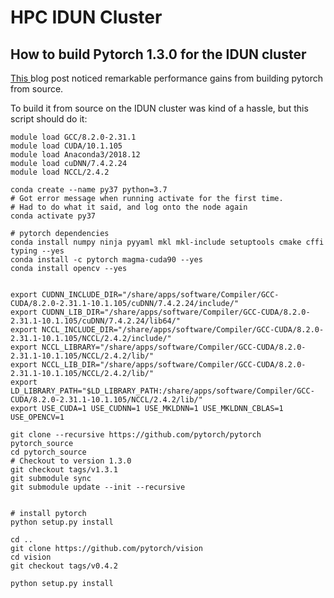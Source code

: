 # HPC IDUN Cluster

## How to build Pytorch 1.3.0 for the IDUN cluster

[This ](https://medium.com/repro-repo/build-pytorch-from-source-on-ubuntu-18-04-1c5556ca8fbf)blog post noticed remarkable performance gains from building pytorch from source.

To build it from source on the IDUN cluster was kind of a hassle, but this script should do it:



```text
module load GCC/8.2.0-2.31.1
module load CUDA/10.1.105
module load Anaconda3/2018.12
module load cuDNN/7.4.2.24
module load NCCL/2.4.2

conda create --name py37 python=3.7
# Got error message when running activate for the first time.
# Had to do what it said, and log onto the node again
conda activate py37

# pytorch dependencies
conda install numpy ninja pyyaml mkl mkl-include setuptools cmake cffi typing --yes
conda install -c pytorch magma-cuda90 --yes
conda install opencv --yes


export CUDNN_INCLUDE_DIR="/share/apps/software/Compiler/GCC-CUDA/8.2.0-2.31.1-10.1.105/cuDNN/7.4.2.24/include/"
export CUDNN_LIB_DIR="/share/apps/software/Compiler/GCC-CUDA/8.2.0-2.31.1-10.1.105/cuDNN/7.4.2.24/lib64/"
export NCCL_INCLUDE_DIR="/share/apps/software/Compiler/GCC-CUDA/8.2.0-2.31.1-10.1.105/NCCL/2.4.2/include/"
export NCCL_LIBRARY="/share/apps/software/Compiler/GCC-CUDA/8.2.0-2.31.1-10.1.105/NCCL/2.4.2/lib/"
export NCCL_LIB_DIR="/share/apps/software/Compiler/GCC-CUDA/8.2.0-2.31.1-10.1.105/NCCL/2.4.2/lib/"
export LD_LIBRARY_PATH="$LD_LIBRARY_PATH:/share/apps/software/Compiler/GCC-CUDA/8.2.0-2.31.1-10.1.105/NCCL/2.4.2/lib/"
export USE_CUDA=1 USE_CUDNN=1 USE_MKLDNN=1 USE_MKLDNN_CBLAS=1 USE_OPENCV=1

git clone --recursive https://github.com/pytorch/pytorch pytorch_source
cd pytorch_source
# Checkout to version 1.3.0
git checkout tags/v1.3.1
git submodule sync
git submodule update --init --recursive


# install pytorch
python setup.py install

cd ..
git clone https://github.com/pytorch/vision
cd vision
git checkout tags/v0.4.2

python setup.py install
```

